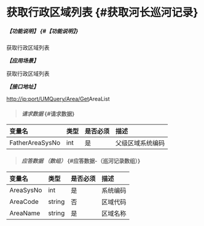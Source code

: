 # 获取行政区域列表 {#获取河长巡河记录}

##### _【功能说明】_ {#【功能说明】}

获取行政区域列表

_**【应用场景】**_

获取行政区域列表

_**【接口地址】**_

[http://ip:port/UMQuery/Area/Get](http://ip:port/HMQuery/PatrolRiver/GetPatrolRivers)AreaList

> #### _请求数据_ {#请求数据}

| 变量名 | 类型 | 是否必须 | 描述 |
| :--- | :--- | :--- | :--- |
| FatherAreaSysNo | int | 是 | 父级区域系统编码 |

> #### _应答数据 （数组）_ {#应答数据-（巡河记录数组）}

| 变量名 | 类型 | 是否必须 | 描述 |
| :--- | :--- | :--- | :--- |
| AreaSysNo | int | 是 | 系统编码 |
| AreaCode | string | 否 | 区域代码 |
| AreaName | string | 是 | 区域名称 |



